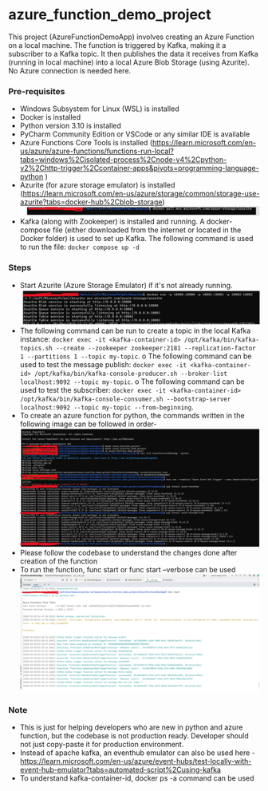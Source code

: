 # azure_function_demo_project

This project (AzureFunctionDemoApp) involves creating an Azure Function on a local machine. The function is triggered by Kafka, making it a subscriber to a Kafka topic. It then publishes the data it receives from Kafka (running in local machine) into a local Azure Blob Storage (using Azurite). No Azure connection is needed here.

### Pre-requisites

-	Windows Subsystem for Linux (WSL) is installed
-	Docker is installed
-	Python version 3.10 is installed
-	PyCharm Community Edition or VSCode or any similar IDE is available
-	Azure Functions Core Tools is installed (https://learn.microsoft.com/en-us/azure/azure-functions/functions-run-local?tabs=windows%2Cisolated-process%2Cnode-v4%2Cpython-v2%2Chttp-trigger%2Ccontainer-apps&pivots=programming-language-python )
-	Azurite (for azure storage emulator) is installed (https://learn.microsoft.com/en-us/azure/storage/common/storage-use-azurite?tabs=docker-hub%2Cblob-storage)
![img_4.png](img_4.png)
-	Kafka (along with Zookeeper) is installed and running. A docker-compose file (either downloaded from the internet or located in the Docker folder) is used to set up Kafka. The following command is used to run the file:
     `docker compose up -d`


### Steps

  - Start Azurite (Azure Storage Emulator) if it's not already running.
![img_5.png](img_5.png)
  -	The following command can be run to create a topic in the local Kafka instance:
      `docker exec -it <kafka-container-id> /opt/kafka/bin/kafka-topics.sh --create --zookeeper zookeeper:2181 --replication-factor 1 --partitions 1 --topic my-topic`.
       o	The following command can be used to test the message publish:
       `docker exec -it <kafka-container-id> /opt/kafka/bin/kafka-console-producer.sh --broker-list localhost:9092 --topic my-topic`.
       o	The following command can be used to test the subscriber:
       `docker exec -it <kafka-container-id> /opt/kafka/bin/kafka-console-consumer.sh --bootstrap-server localhost:9092 --topic my-topic --from-beginning`.
-	To create an azure function for python, the commands written in the following image can be followed in order-
![img_6.png](img_6.png)
-	Please follow the codebase to understand the changes done after creation of the function
-	To run the function, func start or func start –verbose can be used
![img_7.png](img_7.png)


### Note

-	This is just for helping developers who are new in python and azure function, but the codebase is not production ready. Developer should not just copy-paste it for production environment.
-	Instead of apache kafka, an eventhub emulator can also be used here -  https://learn.microsoft.com/en-us/azure/event-hubs/test-locally-with-event-hub-emulator?tabs=automated-script%2Cusing-kafka
-	To understand kafka-container-id, docker ps -a command can be used
